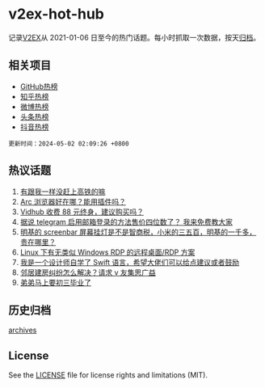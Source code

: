 # v2ex-hot-hub

 记录[V2EX](https://www.v2ex.com/)从 2021-01-06 日至今的热门话题。每小时抓取一次数据，按天[归档](archives)。
 
 ## 相关项目

- [GitHub热榜](https://github.com/lonnyzhang423/github-hot-hub)
- [知乎热榜](https://github.com/lonnyzhang423/zhihu-hot-hub)
- [微博热榜](https://github.com/lonnyzhang423/weibo-hot-hub)
- [头条热榜](https://github.com/lonnyzhang423/toutiao-hot-hub)
- [抖音热榜](https://github.com/lonnyzhang423/douyin-hot-hub)


 `更新时间：2024-05-02 02:09:26 +0800`

## 热议话题

1. [有跟我一样没赶上高铁的嘛](https://www.v2ex.com/t/1037215)
1. [Arc 浏览器好在哪？能用插件吗？](https://www.v2ex.com/t/1037227)
1. [Vidhub 收费 88 元终身，建议购买吗？](https://www.v2ex.com/t/1037297)
1. [据说 telegram 启用邮箱登录的方法售价四位数了？ 我来免费教大家](https://www.v2ex.com/t/1037251)
1. [明基的 screenbar 屏幕挂灯是不是智商税，小米的三五百，明基的一千多，贵在哪里？](https://www.v2ex.com/t/1037218)
1. [Linux 下有无类似 Windows RDP 的远程桌面/RDP 方案](https://www.v2ex.com/t/1037208)
1. [我是一个设计师自学了 Swift 语言，希望大佬们可以给点建议或者鼓励](https://www.v2ex.com/t/1037217)
1. [邻居建房纠纷怎么解决？请求 v 友集思广益](https://www.v2ex.com/t/1037216)
1. [弟弟马上要初三毕业了](https://www.v2ex.com/t/1037243)

## 历史归档

[archives](archives)

## License

See the [LICENSE](LICENSE) file for license rights and limitations (MIT).
